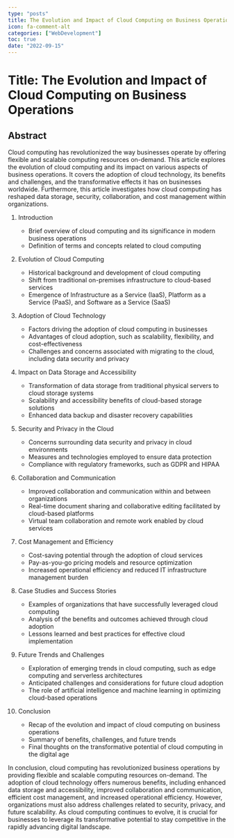 ```yaml
---
type: "posts"
title: The Evolution and Impact of Cloud Computing on Business Operations
icon: fa-comment-alt
categories: ["WebDevelopment"]
toc: true
date: "2022-09-15"
---
```




# Title: The Evolution and Impact of Cloud Computing on Business Operations

## Abstract
Cloud computing has revolutionized the way businesses operate by offering flexible and scalable computing resources on-demand. This article explores the evolution of cloud computing and its impact on various aspects of business operations. It covers the adoption of cloud technology, its benefits and challenges, and the transformative effects it has on businesses worldwide. Furthermore, this article investigates how cloud computing has reshaped data storage, security, collaboration, and cost management within organizations.

1. Introduction
   - Brief overview of cloud computing and its significance in modern business operations
   - Definition of terms and concepts related to cloud computing

2. Evolution of Cloud Computing
   - Historical background and development of cloud computing
   - Shift from traditional on-premises infrastructure to cloud-based services
   - Emergence of Infrastructure as a Service (IaaS), Platform as a Service (PaaS), and Software as a Service (SaaS)

3. Adoption of Cloud Technology
   - Factors driving the adoption of cloud computing in businesses
   - Advantages of cloud adoption, such as scalability, flexibility, and cost-effectiveness
   - Challenges and concerns associated with migrating to the cloud, including data security and privacy

4. Impact on Data Storage and Accessibility
   - Transformation of data storage from traditional physical servers to cloud storage systems
   - Scalability and accessibility benefits of cloud-based storage solutions
   - Enhanced data backup and disaster recovery capabilities

5. Security and Privacy in the Cloud
   - Concerns surrounding data security and privacy in cloud environments
   - Measures and technologies employed to ensure data protection
   - Compliance with regulatory frameworks, such as GDPR and HIPAA

6. Collaboration and Communication
   - Improved collaboration and communication within and between organizations
   - Real-time document sharing and collaborative editing facilitated by cloud-based platforms
   - Virtual team collaboration and remote work enabled by cloud services

7. Cost Management and Efficiency
   - Cost-saving potential through the adoption of cloud services
   - Pay-as-you-go pricing models and resource optimization
   - Increased operational efficiency and reduced IT infrastructure management burden

8. Case Studies and Success Stories
   - Examples of organizations that have successfully leveraged cloud computing
   - Analysis of the benefits and outcomes achieved through cloud adoption
   - Lessons learned and best practices for effective cloud implementation

9. Future Trends and Challenges
   - Exploration of emerging trends in cloud computing, such as edge computing and serverless architectures
   - Anticipated challenges and considerations for future cloud adoption
   - The role of artificial intelligence and machine learning in optimizing cloud-based operations

10. Conclusion
    - Recap of the evolution and impact of cloud computing on business operations
    - Summary of benefits, challenges, and future trends
    - Final thoughts on the transformative potential of cloud computing in the digital age

In conclusion, cloud computing has revolutionized business operations by providing flexible and scalable computing resources on-demand. The adoption of cloud technology offers numerous benefits, including enhanced data storage and accessibility, improved collaboration and communication, efficient cost management, and increased operational efficiency. However, organizations must also address challenges related to security, privacy, and future scalability. As cloud computing continues to evolve, it is crucial for businesses to leverage its transformative potential to stay competitive in the rapidly advancing digital landscape.